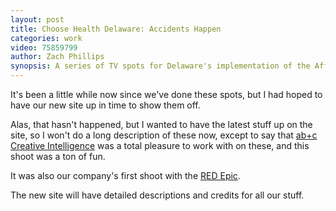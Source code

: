 ```yaml
---
layout: post
title: Choose Health Delaware: Accidents Happen
categories: work
video: 75859799 
author: Zach Phillips
synopsis: A series of TV spots for Delaware's implementation of the Affordable Care Act, produced in collaboration with ab+c Creative Intelligence
---
```


It's been a little while now since we've done these spots, but I had
hoped to have our new site up in time to show them off.

Alas, that hasn't happened, but I wanted to have the latest stuff up on
the site, so I won't do a long description of these now, except to say
that [ab+c Creative Intelligence](http://a-b-c.com/) was a total
pleasure to work with on these, and this shoot was a ton of fun.

It was also our company's first shoot with the [RED
Epic](http://red.com).

The new site will have detailed descriptions and credits for all our
stuff.
